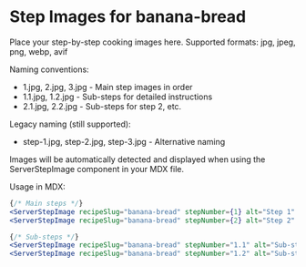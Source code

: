 # Step Images for banana-bread

Place your step-by-step cooking images here. Supported formats: jpg, jpeg, png, webp, avif

Naming conventions:
- 1.jpg, 2.jpg, 3.jpg - Main step images in order
- 1.1.jpg, 1.2.jpg - Sub-steps for detailed instructions
- 2.1.jpg, 2.2.jpg - Sub-steps for step 2, etc.

Legacy naming (still supported):
- step-1.jpg, step-2.jpg, step-3.jpg - Alternative naming

Images will be automatically detected and displayed when using the ServerStepImage component in your MDX file.

Usage in MDX:
```jsx
{/* Main steps */}
<ServerStepImage recipeSlug="banana-bread" stepNumber={1} alt="Step 1" />
<ServerStepImage recipeSlug="banana-bread" stepNumber={2} alt="Step 2" />

{/* Sub-steps */}
<ServerStepImage recipeSlug="banana-bread" stepNumber="1.1" alt="Sub-step 1.1" />
<ServerStepImage recipeSlug="banana-bread" stepNumber="1.2" alt="Sub-step 1.2" />
```
